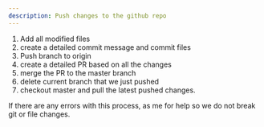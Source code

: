 ```yaml
---
description: Push changes to the github repo
---
```


1. Add all modified files
2. create a detailed commit message and commit files
3. Push branch to origin
4. create a detailed PR based on all the changes
5. merge the PR to the master branch
6. delete current branch that we just pushed
7. checkout master and pull the latest pushed changes.

If there are any errors with this process, as me for help so we do not break git or file changes.